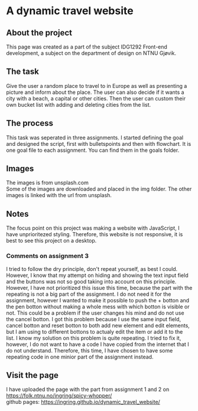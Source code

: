 # A dynamic travel website

## About the project
This page was created as a part of the subject IDG1292 Front-end development, a subject on the department of design on NTNU Gjøvik. 

## The task
Give the user a random place to travel to in Europe as well as presenting a picture and inform about the place. The user can also decide if it wants a city with a beach, a capital or other cities. Then the user can custom their own bucket list with adding and deleting cities from the list. 

## The process 
This task was seperated in three assignments. I started defining the goal and designed the script, first with bulletspoints and then with flowchart. It is one goal file to each assignment. You can find them in the goals folder. 

## Images
The images is from unsplash.com \
Some of the images are downloaded and placed in the img folder. The other images is linked with the url from unsplash.

## Notes
The focus point on this project was making a website with JavaScript, I have unprioritezed styling. Therefore, this website is not responsive, it is best to see this project on a desktop. 

### Comments on assignment 3
I tried to follow the dry principle, don't repeat yourself, as best I could. However, I know that my attempt on hiding and 
showing the text input field and the buttons was not so good taking into account on this principle. However, I have not prioritized this issue this time, because 
the part with the repeating is not a big part of the assignment. I do not need it for the assignment, however I wanted to make it possible to push the + botton and the pen botton without making a whole mess with which botton is visible or not. This could be a problem if the user changes his mind and do not use the cancel botton. I got this problem because I use the same input field, cancel botton and reset botton to both add new element and edit elements, but I am using to different bottons to actualy edit the item or add it to the list. I know my solution on this problem is quite repeating. I tried to fix it, however, I do not want to have a code I have copied from the internet that I do not understand. Therefore, this time, I have chosen to have some repeating code in one minior part of the assignment instead. 

## Visit the page
I have uploaded the page with the part from assignment 1 and 2 on https://folk.ntnu.no/ingring/spicy-whopper/ \
github pages: https://ingring.github.io/dynamic_travel_website/
